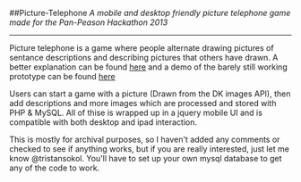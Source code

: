 ##Picture-Telephone
*A mobile and desktop friendly picture telephone game made for the Pan-Peason Hackathon 2013*

---

Picture telephone is a game where people alternate drawing pictures of sentance descriptions and describing pictures that others have drawn. A better explanation can be found [here](http://www.greatgroupgames.com/telephone-pictionary.htm) and a demo of the barely still working prototype can be found [here](http://tristansokol.com/hackathon/2013/allgames.php)

Users can start a game with a picture (Drawn from the DK images API), then add descriptions and more images which are processed and stored with PHP & MySQL. All of thise is wrapped up in a jquery mobile UI and is compatible with both desktop and ipad interaction. 

This is mostly for archival purposes, so I haven't added any comments or checked to see if anything works, but if you are really interested, just let me know @tristansokol. You'll have to set up your own mysql database to get any of the code to work. 
